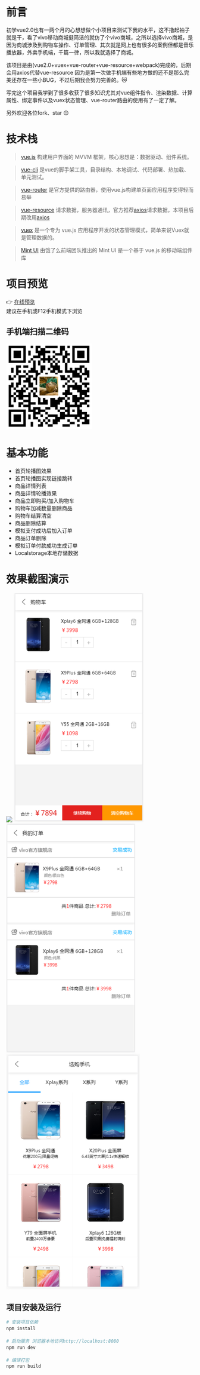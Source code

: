 

# 前言
初学vue2.0也有一两个月的心想想做个小项目来测试下我的水平，这不撸起袖子就是干，看了vivo移动商城挺简洁的就仿了个vivo商城，之所以选择vivo商城，是因为商城涉及到购物车操作、订单管理、其次就是网上也有很多的案例但都是音乐播放器，外卖手机端，千篇一律，所以我就选择了商城。

该项目是由(vue2.0+vuex+vue-router+vue-resource+webpack)完成的，后期会用axios代替vue-resource 因为是第一次做手机端有些地方做的还不是那么完美还存在一些小BUG，不过后期我会努力完善的。:crying_cat_face:

写完这个项目我学到了很多收获了很多知识尤其对vue组件指令、渲染数据、计算属性、绑定事件以及vuex状态管理、vue-router路由的使用有了一定了解。

另外欢迎各位fork、star :blush:

# 技术栈
> [vue.js](https://cn.vuejs.org/) 构建用户界面的 MVVM 框架，核心思想是：数据驱动、组件系统。

> [vue-cli](https://www.npmjs.com/package/vue-cli) 是vue的脚手架工具，目录结构、本地调试、代码部署、热加载、单元测试。

> [vue-router](https://router.vuejs.org/zh-cn/) 是官方提供的路由器，使用vue.js构建单页面应用程序变得轻而易举

> [vue-resource](https://www.npmjs.com/package/vue-resource) 请求数据，服务器通讯，官方推荐[axios](https://www.npmjs.com/package/axios)请求数据，本项目后期改用[axios](https://www.npmjs.com/package/axios)

> [vuex](https://vuex.vuejs.org/zh-cn/) 是一个专为 vue.js 应用程序开发的状态管理模式，简单来说Vuex就是管理数据的。

> [Mint UI](http://mint-ui.github.io/#!/zh-cn) 由饿了么前端团队推出的 Mint UI 是一个基于 vue.js 的移动端组件库


# 项目预览
:point_right: [在线预览](http://www.fangwenkang.xyz/#/ "在线预览")<br>
建议在手机或F12手机模式下浏览

<h2>手机端扫描二维码</h2>

![](https://github.com/Mynameisfwk/vivo-shop/blob/master/static/lowSource/vue.png)

# 基本功能
* 首页轮播图效果
* 首页轮播图实现链接跳转
* 商品详情列表
* 商品详情轮播效果
* 商品立即购买/加入购物车
* 购物车加减数量删除商品
* 购物车结算清空
* 商品删除结算
* 模拟支付成功后加入订单
* 商品订单删除
* 模拟订单付款成功生成订单
* Localstorage本地存储数据


# 效果截图演示

![](https://github.com/Mynameisfwk/vivo-shop/blob/master/static/lowSource/1.0.gif)
![](https://github.com/Mynameisfwk/vivo-shop/blob/master/static/lowSource/2.0.png)
![](https://github.com/Mynameisfwk/vivo-shop/blob/master/static/lowSource/3.0.png)
![](https://github.com/Mynameisfwk/vivo-shop/blob/master/static/lowSource/4.0.png)

## 项目安装及运行

``` bash
# 安装项目依赖
npm install

# 启动服务 浏览器本地访问http://localhost:8080
npm run dev

# 编译打包
npm run build

```



